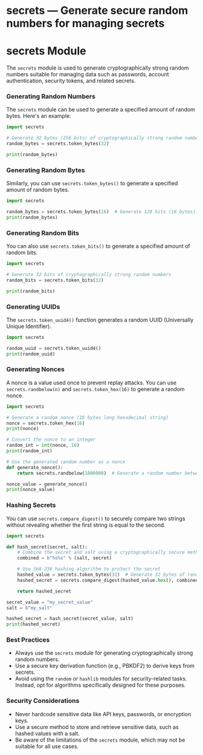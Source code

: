 # secrets — Generate secure random numbers for managing secrets

**secrets Module**
================

The `secrets` module is used to generate cryptographically strong random numbers suitable for managing data such as passwords, account authentication, security tokens, and related secrets.

### Generating Random Numbers

The `secrets` module can be used to generate a specified amount of random bytes. Here's an example:

```python
import secrets

# Generate 32 bytes (256 bits) of cryptographically strong random numbers
random_bytes = secrets.token_bytes(32)

print(random_bytes)
```

### Generating Random Bytes

Similarly, you can use `secrets.token_bytes()` to generate a specified amount of random bytes.

```python
import secrets

random_bytes = secrets.token_bytes(16)  # Generate 128 bits (16 bytes) of cryptographically strong random numbers
print(random_bytes)
```

### Generating Random Bits

You can also use `secrets.token_bits()` to generate a specified amount of random bits.

```python
import secrets

# Generate 32 bits of cryptographically strong random numbers
random_bits = secrets.token_bits(32)

print(random_bits)
```

### Generating UUIDs

The `secrets.token_uuid4()` function generates a random UUID (Universally Unique Identifier).

```python
import secrets

random_uuid = secrets.token_uuid4()
print(random_uuid)
```

### Generating Nonces

A nonce is a value used once to prevent replay attacks. You can use `secrets.randbelow(n)` and `secrets.token_hex(16)` to generate a random nonce.

```python
import secrets

# Generate a random nonce (16 bytes long hexadecimal string)
nonce = secrets.token_hex(16)
print(nonce)

# Convert the nonce to an integer
random_int = int(nonce, 16)
print(random_int)

# Use the generated random number as a nonce
def generate_nonce():
    return secrets.randbelow(1000000)  # Generate a random number between 0 and 999999

nonce_value = generate_nonce()
print(nonce_value)
```

### Hashing Secrets

You can use `secrets.compare_digest()` to securely compare two strings without revealing whether the first string is equal to the second.

```python
import secrets

def hash_secret(secret, salt):
    # Combine the secret and salt using a cryptographically secure method
    combined = b"%s%s" % (salt, secret)

    # Use SHA-256 hashing algorithm to protect the secret
    hashed_value = secrets.token_bytes(32)  # Generate 32 bytes of random data
    hashed_secret = secrets.compare_digest(hashed_value.hex(), combined.encode())

    return hashed_secret

secret_value = "my_secret_value"
salt = b"my_salt"

hashed_secret = hash_secret(secret_value, salt)
print(hashed_secret)
```

### Best Practices

- Always use the `secrets` module for generating cryptographically strong random numbers.
- Use a secure key derivation function (e.g., PBKDF2) to derive keys from secrets.
- Avoid using the `random` or `hashlib` modules for security-related tasks. Instead, opt for algorithms specifically designed for these purposes.

### Security Considerations

- Never hardcode sensitive data like API keys, passwords, or encryption keys.
- Use a secure method to store and retrieve sensitive data, such as hashed values with a salt.
- Be aware of the limitations of the `secrets` module, which may not be suitable for all use cases.
